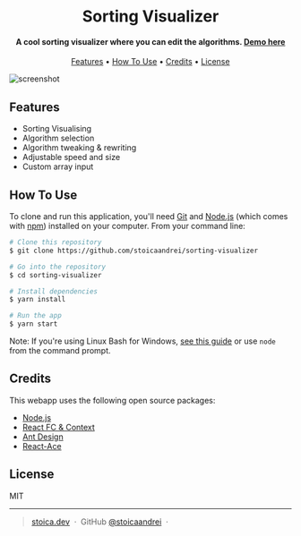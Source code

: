 
<h1 align="center">
  Sorting Visualizer
  <br>
</h1>

<h4 align="center">A cool sorting visualizer where you can edit the algorithms. <a href="https://stoica.dev/sorting-visualizer/">Demo here</a></h4>

<p align="center">
  <a href="#features">Features</a> •
  <a href="#how-to-use">How To Use</a> •
  <a href="#credits">Credits</a> •
  <a href="#license">License</a>
</p>

![screenshot](https://raw.githubusercontent.com/stoicaandrei/sorting-visualizer/master/content/demo.gif)

## Features

* Sorting Visualising
* Algorithm selection
* Algorithm tweaking & rewriting
* Adjustable speed and size
* Custom array input

## How To Use

To clone and run this application, you'll need [Git](https://git-scm.com) and [Node.js](https://nodejs.org/en/download/) (which comes with [npm](http://npmjs.com)) installed on your computer. From your command line:

```bash
# Clone this repository
$ git clone https://github.com/stoicaandrei/sorting-visualizer

# Go into the repository
$ cd sorting-visualizer

# Install dependencies
$ yarn install

# Run the app
$ yarn start
```

Note: If you're using Linux Bash for Windows, [see this guide](https://www.howtogeek.com/261575/how-to-run-graphical-linux-desktop-applications-from-windows-10s-bash-shell/) or use `node` from the command prompt.

## Credits

This webapp uses the following open source packages:

- [Node.js](https://nodejs.org/)
- [React FC & Context](https://reactjs.org/)
- [Ant Design](https://ant.design/)
- [React-Ace](https://github.com/securingsincity/react-ace)

## License

MIT

---

> [stoica.dev](https://stoica.dev/) &nbsp;&middot;&nbsp;
> GitHub [@stoicaandrei](https://github.com/stoicaandrei) &nbsp;&middot;&nbsp;

